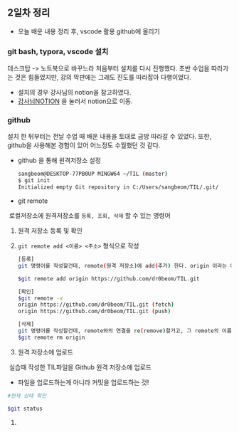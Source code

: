 ## 2일차 정리

- 오늘 배운 내용 정리 후, vscode 활용 github에 올리기

### git bash, typora, vscode 설치

데스크탑 -> 노트북으로 바꾸느라 처음부터 설치를 다시 진행했다. 초반 수업을 따라가는 것은 힘들었지만, 강의 막판에는 그래도 진도를 따라잡아 다행이었다.

- 설치의 경우 강사님의 notion을 참고하였다.
- [강사님NOTION](https://www.notion.so/hphk/push-rejected-1c3f94beddc24adfa6679636e5f79b6a) 을 눌러서 notion으로 이동.

### github

설치 한 뒤부터는 전날 수업 때 배운 내용을 토대로 금방 따라갈 수 있었다. 또한, github을 사용해본 경험이 있어 어느정도 수월했던 것 같다.

- github 을 통해 원격저장소 설정

  ```bash
  sangbeom@DESKTOP-77PB0UP MINGW64 ~/TIL (master)
  $ git init
  Initialized empty Git repository in C:/Users/sangbeom/TIL/.git/
  ```

- git remote

​	로컬저장소에 원격저장소를 `등록, 조회, 삭제` 할 수 있는 명령어

1. 원격 저장소 등록 및 확인

1. `git remote add <이름> <주소>` 형식으로 작성

   ```bash
   [등록]
   git 명령어를 작성할건데, remote(원격 저장소)에 add(추가) 한다. origin 이라는 이름으로 내 github 주소를 입력한다.
   
   $git remote add origin https://github.com/dr0beom/TIL.git
   
   [확인]
   $git remote -v 
   origin https://github.com/dr0beom/TIL.git (fetch)
   origin https://github.com/dr0beom/TIL.git (push)
   
   [삭제]
   git 명령어를 작성할건데, remote와의 연결을 re(remove)할거고, 그 remote의 이름은 origin 이다.
   $git remote rm origin
   ```

2. 원격 저장소에 업로드

​	실습때 작성한 TIL파일을 Github 원격 저장소에 업로드

 * 파일을 업로드하는게 아니라 커밋을 업로드하는 것!

```bash
#현재 상태 확인

$git status

```



1. 

   